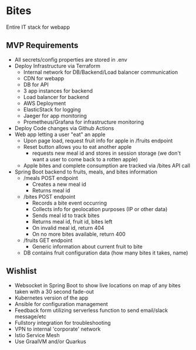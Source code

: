 # Bites

Entire IT stack for webapp


## MVP Requirements

- All secrets/config properties are stored in .env
- Deploy Infrastructure via Terraform
    - Internal network for DB/Backend/Load balancer communication
    - CDN for webapp
    - DB for API
    - 3 app instances for backend
    - Load balancer for backend
    - AWS Deployment
    - ElasticStack for logging
    - Jaeger for app monitoring
    - Prometheus/Grafana for infrastructure monitoring
- Deploy Code changes via Github Actions
- Web app letting a user "eat" an apple
    - Upon page load, request fruit info for apple in /fruits endpoint
    - Reset button allows you to eat another apple
        - requests new meal id and stores in session storage (we don't want a user to come back to a rotten apple)
    - Apple bites and complete consumption are tracked via /bites API call
- Spring Boot backend to fruits, meals, and bites information
    - /meals POST endpoint
        - Creates a new meal id
        - Returns meal id
    - /bites POST endpoint
        - Records a bite event occurring
        - Collects info for geolocation purposes (IP or other data)
        - Sends meal id to track bites
        - Returns meal id, fruit id, bites left
        - On invalid meal id, return 404
        - On no more bites available, return 400
    - /fruits GET endpoint
        - Generic information about current fruit to bite
    - DB contains fruit configuration data (how many bites it takes, name)

## Wishlist

- Websocket in Spring Boot to show live locations on map of any bites taken with a 30 second fade-out
- Kubernetes version of the app
- Ansible for configuration management
- Feedback form utilizing serverless function to send email/slack message/etc
- Fullstory integration for troubleshooting
- VPN to internal 'corporate' network
- Istio Service Mesh
- Use GraalVM and/or Quarkus